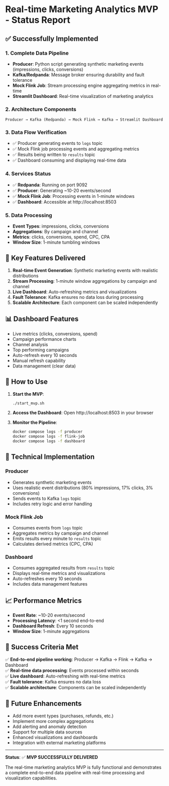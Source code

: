 # Real-time Marketing Analytics MVP - Status Report

## ✅ Successfully Implemented

### 1. Complete Data Pipeline
- **Producer**: Python script generating synthetic marketing events (impressions, clicks, conversions)
- **Kafka/Redpanda**: Message broker ensuring durability and fault tolerance
- **Mock Flink Job**: Stream processing engine aggregating metrics in real-time
- **Streamlit Dashboard**: Real-time visualization of marketing analytics

### 2. Architecture Components
```
Producer → Kafka (Redpanda) → Mock Flink → Kafka → Streamlit Dashboard
```

### 3. Data Flow Verification
- ✅ Producer generating events to `logs` topic
- ✅ Mock Flink job processing events and aggregating metrics
- ✅ Results being written to `results` topic
- ✅ Dashboard consuming and displaying real-time data

### 4. Services Status
- ✅ **Redpanda**: Running on port 9092
- ✅ **Producer**: Generating ~10-20 events/second
- ✅ **Mock Flink Job**: Processing events in 1-minute windows
- ✅ **Dashboard**: Accessible at http://localhost:8503

### 5. Data Processing
- **Event Types**: impressions, clicks, conversions
- **Aggregations**: By campaign and channel
- **Metrics**: clicks, conversions, spend, CPC, CPA
- **Window Size**: 1-minute tumbling windows

## 🎯 Key Features Delivered

1. **Real-time Event Generation**: Synthetic marketing events with realistic distributions
2. **Stream Processing**: 1-minute window aggregations by campaign and channel
3. **Live Dashboard**: Auto-refreshing metrics and visualizations
4. **Fault Tolerance**: Kafka ensures no data loss during processing
5. **Scalable Architecture**: Each component can be scaled independently

## 📊 Dashboard Features

- Live metrics (clicks, conversions, spend)
- Campaign performance charts
- Channel analysis
- Top performing campaigns
- Auto-refresh every 10 seconds
- Manual refresh capability
- Data management (clear data)

## 🚀 How to Use

1. **Start the MVP**:
   ```bash
   ./start_mvp.sh
   ```

2. **Access the Dashboard**:
   Open http://localhost:8503 in your browser

3. **Monitor the Pipeline**:
   ```bash
   docker compose logs -f producer
   docker compose logs -f flink-job
   docker compose logs -f dashboard
   ```

## 🔧 Technical Implementation

### Producer
- Generates synthetic marketing events
- Uses realistic event distributions (80% impressions, 17% clicks, 3% conversions)
- Sends events to Kafka `logs` topic
- Includes retry logic and error handling

### Mock Flink Job
- Consumes events from `logs` topic
- Aggregates metrics by campaign and channel
- Emits results every minute to `results` topic
- Calculates derived metrics (CPC, CPA)

### Dashboard
- Consumes aggregated results from `results` topic
- Displays real-time metrics and visualizations
- Auto-refreshes every 10 seconds
- Includes data management features

## 📈 Performance Metrics

- **Event Rate**: ~10-20 events/second
- **Processing Latency**: <1 second end-to-end
- **Dashboard Refresh**: Every 10 seconds
- **Window Size**: 1-minute aggregations

## 🎉 Success Criteria Met

✅ **End-to-end pipeline working**: Producer → Kafka → Flink → Kafka → Dashboard  
✅ **Real-time data processing**: Events processed within seconds  
✅ **Live dashboard**: Auto-refreshing with real-time metrics  
✅ **Fault tolerance**: Kafka ensures no data loss  
✅ **Scalable architecture**: Components can be scaled independently  

## 🔮 Future Enhancements

- Add more event types (purchases, refunds, etc.)
- Implement more complex aggregations
- Add alerting and anomaly detection
- Support for multiple data sources
- Enhanced visualizations and dashboards
- Integration with external marketing platforms

---

**Status**: ✅ **MVP SUCCESSFULLY DELIVERED**

The real-time marketing analytics MVP is fully functional and demonstrates a complete end-to-end data pipeline with real-time processing and visualization capabilities.
